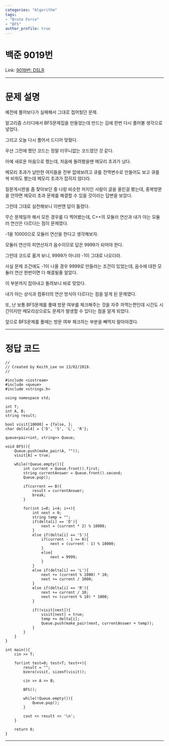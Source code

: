 ```yaml
---
categories: "Algorithm"
tags: 
- "Brute Force"
- "BFS"
author_profile: true
---
```

# 백준 9019번
Link: [9019번: DSLR][BOJLink]

[BOJLink]: https://www.acmicpc.net/problem/9019
<hr/>

# 문제 설명
예전에 풀어보다가 실패해서 그대로 접어뒀던 문제.

알고리즘 스터디에서 BFS문제집을 만들었는데 만드는 김에 한번 다시 풀어볼 생각으로 넣었다.

그리고 오늘 다시 풀어서 드디어 맞혔다.

우선 그전에 짰던 코드는 정말 터무니없는 코드였던 것 같다.

아예 새로운 마음으로 짰는데, 처음에 돌려봤을땐 메모리 초과가 났다.

메모리 초과가 날만한 여지들을 전부 없애보려고 큐를 전역변수로 만들어도 보고 큐를 싹 비워도 봤는데 메모리 초과가 잡히지 않더라.

질문게시판을 좀 찾아보던 중 나랑 비슷한 처지인 사람이 글을 올린걸 봤는데, 중복방문을 안하면 메모리 초과 문제를 해결할 수 있을 것이라는 답변을 보았다.

그런데 그대로 실천해보니 이번엔 답이 틀렸다.

무슨 문제일까 해서 모든 경우를 다 찍어봤는데, C++의 모듈러 연산과 내가 아는 모듈러 연산은 다르다는 점이 문제였다.

-1을 10000으로 모듈러 연산을 한다고 생각해보자.

모듈러 연산의 피연산자가 음수이므로 답은 9999가 되어야 한다.

그런데 코드로 옮겨 보니, 9999가 아니라 -1이 그대로 나오더라.

사실 문제 조건에도 -1이 나올 경우 9999로 만들라는 조건이 있었는데, 음수에 대한 모듈러 연산 한번이면 다 해결될줄 알았다.

이 부분까지 잡아내고 돌려보니 바로 맞았다.

내가 아는 상식과 컴퓨터의 연산 방식이 다르다는 점을 알게 된 문제였다.

또, 난 보통 BFS문제를 풀때 방문 여부를 체크해주는 것을 자주 까먹는편인데 시간도 시간이지만 메모리상으로도 문제가 발생할 수 있다는 점을 알게 되었다.

앞으로 BFS문제를 풀때는 방문 여부 체크하는 부분을 빼먹지 말아야겠다.
<hr/>

# 정답 코드
```
//
// Created by Keith_Lee on 13/02/2019.
//

#include <iostream>
#include <queue>
#include <strings.h>

using namespace std;

int T;
int A, B;
string result;

bool visit[10000] = {false, };
char delta[4] = {'D', 'S', 'L', 'R'};

queue<pair<int, string>> Queue;

void BFS(){
    Queue.push(make_pair(A, ""));
    visit[A] = true;

    while(!Queue.empty()){
        int current = Queue.front().first;
        string currentAnswer = Queue.front().second;
        Queue.pop();

        if(current == B){
            result = currentAnswer;
            break;
        }

        for(int i=0; i<4; i++){
            int next = 0;
            string temp = "";
            if(delta[i] == 'D'){
                next = (current * 2) % 10000;
            }
            else if(delta[i] == 'S'){
                if(current - 1 >= 0){
                    next = (current - 1) % 10000;
                }
                else{
                    next = 9999;
                }
            }
            else if(delta[i] == 'L'){
                next += (current % 1000) * 10;
                next += current / 1000;
            }
            else if(delta[i] == 'R'){
                next += current / 10;
                next += (current % 10) * 1000;
            }

            if(!visit[next]){
                visit[next] = true;
                temp += delta[i];
                Queue.push(make_pair(next, currentAnswer + temp));
            }
        }
    }
}

int main(){
    cin >> T;

    for(int test=0; test<T; test++){
        result = "";
        bzero(visit, sizeof(visit));

        cin >> A >> B;

        BFS();

        while(!Queue.empty()){
            Queue.pop();
        }

        cout << result << '\n';
    }

    return 0;
}
```
<hr/>